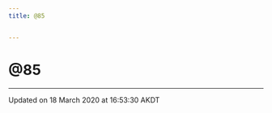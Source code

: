 ```yaml
---
title: @85


---
```


# @85























-------------------------------

Updated on 18 March 2020 at 16:53:30 AKDT